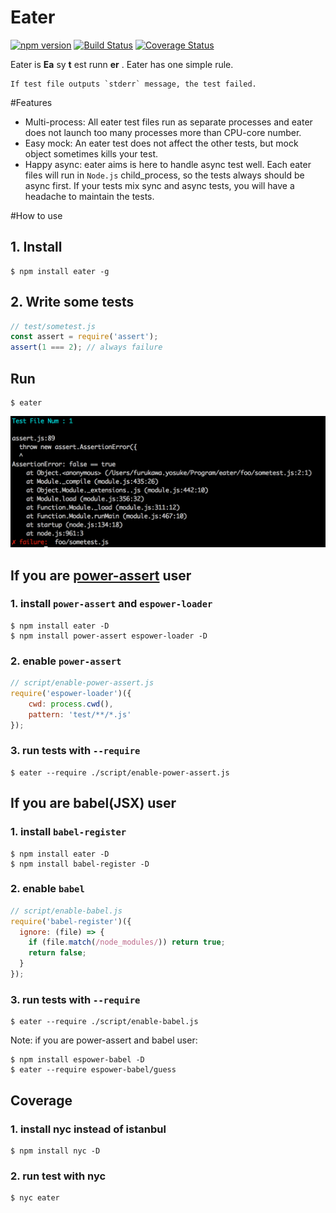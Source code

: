 Eater
===============
[![npm version](https://badge.fury.io/js/eater.svg)](https://badge.fury.io/js/eater)
[![Build Status](https://travis-ci.org/yosuke-furukawa/eater.svg?branch=master)](https://travis-ci.org/yosuke-furukawa/eater)
[![Coverage Status](https://coveralls.io/repos/github/yosuke-furukawa/eater/badge.svg?branch=master)](https://coveralls.io/github/yosuke-furukawa/eater?branch=master)

Eater is **Ea** sy **t** est runn **er** .
Eater has one simple rule.

```
If test file outputs `stderr` message, the test failed.
```

#Features

- Multi-process: All eater test files run as separate processes and eater does not launch too many processes more than CPU-core number.
- Easy mock: An eater test does not affect the other tests, but mock object sometimes kills your test.
- Happy async: eater aims is here to handle async test well. Each eater files will run in `Node.js` child_process, so the tests always should be async first. If your tests mix sync and async tests, you will have a headache to maintain the tests.

#How to use

## 1. Install

```
$ npm install eater -g
```

## 2. Write some tests

```js
// test/sometest.js
const assert = require('assert');
assert(1 === 2); // always failure
```

## Run

```
$ eater
```

![image](./images/screenshot.png)

## If you are [power-assert](https://github.com/power-assert-js/power-assert) user

### 1. install `power-assert` and `espower-loader`

```
$ npm install eater -D
$ npm install power-assert espower-loader -D
```

### 2. enable `power-assert`

```js
// script/enable-power-assert.js
require('espower-loader')({
    cwd: process.cwd(),
    pattern: 'test/**/*.js'
});
```

### 3. run tests with `--require`

```
$ eater --require ./script/enable-power-assert.js
```

## If you are babel(JSX) user

### 1. install `babel-register`

```
$ npm install eater -D
$ npm install babel-register -D
```

### 2. enable `babel`

```js
// script/enable-babel.js
require('babel-register')({
  ignore: (file) => {
    if (file.match(/node_modules/)) return true;
    return false;
  }
});
```

### 3. run tests with `--require`

```
$ eater --require ./script/enable-babel.js
```

Note: if you are power-assert and babel user:

```
$ npm install espower-babel -D
$ eater --require espower-babel/guess
```


## Coverage

### 1. install nyc instead of istanbul

```
$ npm install nyc -D
```

### 2. run test with nyc

```
$ nyc eater
```

